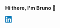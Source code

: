 ### Hi there, I'm Bruno 👋

<a href="https://www.linkedin.com/in/bruno-kitaka/" target="_blank">
  <img src="https://raw.githubusercontent.com/marcelodib/marcelodib/master/assets/linkedin.svg" width="21px"  alt="Marcelo Dib | LinkedIn" align="left" />
</a>
